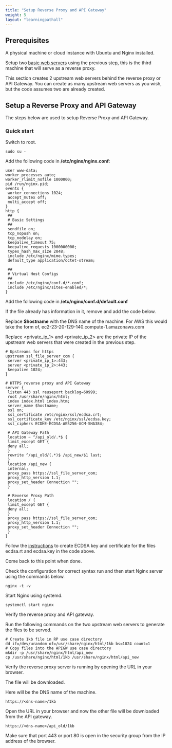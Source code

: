 ```yaml
---
title: "Setup Reverse Proxy and API Gateway"
weight: 5
layout: "learningpathall"
---
```


## Prerequisites

A physical machine or cloud instance with Ubuntu and Nginx installed.

Setup two [basic web servers](../basic_static_file_server) using the previous step, this is the third machine that will serve as a reverse proxy.

This section creates 2 upstream web servers behind the reverse proxy or API Gateway. You can create as many upstream web servers as you wish, but the code assumes two are already created.

## Setup a Reverse Proxy and API Gateway

The steps below are used to setup Reverse Proxy and API Gateway.

### Quick start 

Switch to root.

```console
sudo su -
```

Add the following code in **/etc/nginx/nginx.conf**:

```console
user www-data;
worker_processes auto;
worker_rlimit_nofile 1000000;
pid /run/nginx.pid;
events {
 worker_connections 1024;
 accept_mutex off;
 multi_accept off;
}
http {
 ##
 # Basic Settings
 ##
 sendfile on;
 tcp_nopush on;
 tcp_nodelay on;
 keepalive_timeout 75;
 keepalive_requests 1000000000;
 types_hash_max_size 2048;
 include /etc/nginx/mime.types;
 default_type application/octet-stream;

 ##
 # Virtual Host Configs
 ##
 include /etc/nginx/conf.d/*.conf;
 include /etc/nginx/sites-enabled/*;
}
```

Add the following code in **/etc/nginx/conf.d/default.conf**

If the file already has information in it, remove and add the code below.

Replace **$hostname** with the DNS name of the machine. For AWS this would take the form of, ec2-23-20-129-140.compute-1.amazonaws.com

Replace <private_ip_1> and <private_ip_2> are the private IP of the upstream web servers that were created in the previous step.

```console
# Upstreams for https
upstream ssl_file_server_com {
 server <private_ip_1>:443;
 server <private_ip_2>:443;
 keepalive 1024;
}

# HTTPS reverse proxy and API Gateway
server {
 listen 443 ssl reuseport backlog=60999;
 root /usr/share/nginx/html;
 index index.html index.htm;
 server_name $hostname;
 ssl on;
 ssl_certificate /etc/nginx/ssl/ecdsa.crt;
 ssl_certificate_key /etc/nginx/ssl/ecdsa.key;
 ssl_ciphers ECDHE-ECDSA-AES256-GCM-SHA384;

 # API Gateway Path
 location ~ ^/api_old/.*$ {
 limit_except GET {
 deny all;
 }
 rewrite ^/api_old/(.*)$ /api_new/$1 last;
 }
 location /api_new {
 internal;
 proxy_pass https://ssl_file_server_com;
 proxy_http_version 1.1;
 proxy_set_header Connection "";
 }

 # Reverse Proxy Path
 location / {
 limit_except GET {
 deny all;
 }
 proxy_pass https://ssl_file_server_com;
 proxy_http_version 1.1;
 proxy_set_header Connection "";
 }
}
```


Follow the [instructions](../key_and_certification) to create ECDSA key and certificate for the files ecdsa.rt and ecdsa.key in the code above.

Come back to this point when done.

Check the configuration for correct syntax run and then start Nginx server using the commands below.

```console
nginx -t -v
```

Start Nginx using systemd.

```console
systemctl start nginx
```

Verify the reverse proxy and API gateway.

Run the following commands on the two upstream web servers to generate the files to be served.

```console
# Create 1kb file in RP use case directory
dd if=/dev/urandom of=/usr/share/nginx/html/1kb bs=1024 count=1
# Copy files into the APIGW use case directory
mkdir -p /usr/share/nginx/html/api_new
cp /usr/share/nginx/html/1kb /usr/share/nginx/html/api_new
```

Verify the reverse proxy server is running by opening the URL in your browser.

The file will be downloaded.

Here <dns-name> will be the DNS name of the machine. 

```console
https://<dns-name>/1kb
```

Open the URL in your browser and now the other file will be downloaded from the API gateway.


```console
https://<dns-name>/api_old/1kb
```

Make sure that port 443 or port 80 is open in the security group from the IP address of the browser.
